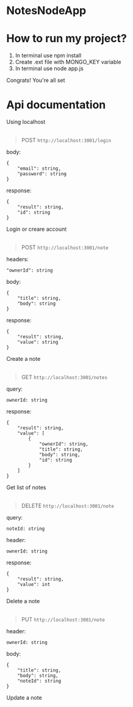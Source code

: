 # NotesNodeApp
# How to run my project?
1) In terminal use npm install
2) Create .ext file with MONGO_KEY variable
3) In terminal use node app.js
   
Congrats! You're all set
# Api documentation
Using localhost
<br>
<br>
> POST `http://localhost:3001/login`

body:
```
{
    "email": string,
    "password": string
}
```

response:
```
{
    "result": string,
    "id": string
}
```

Login or creare account
<br>
<br>
> POST `http://localhost:3001/note`

headers:
```
"ownerId": string
```
body:
```
{
    "title": string,
    "body": string
}
```

response:
```
{
    "result": string,
    "value": string
}
```
Create a note
<br>
<br>
> GET `http://localhost:3001/notes`

query:
```
ownerId: string
```

response:
```
{
    "result": string,
    "value": [
        {
            "ownerId": string,
            "title": string,
            "body": string,
            "id": string
        }
    ]
}
```

Get list of notes
<br>
<br>
> DELETE `http://localhost:3001/note`

query:
```
noteId: string
```
header:
```
ownerId: string
```

response:
```
{
    "result": string,
    "value": int
}
```

Delete a note
<br>
<br>
> PUT `http://localhost:3001/note`

header:
```
ownerId: string
```

body:
```
{
    "title": string,
    "body": string,
    "noteId": string
}
```

Update a note
